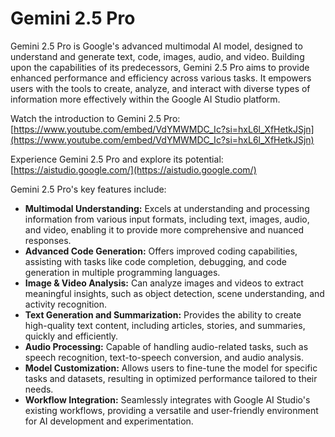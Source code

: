 # Gemini 2.5 Pro

Gemini 2.5 Pro is Google's advanced multimodal AI model, designed to understand and generate text, code, images, audio, and video. Building upon the capabilities of its predecessors, Gemini 2.5 Pro aims to provide enhanced performance and efficiency across various tasks. It empowers users with the tools to create, analyze, and interact with diverse types of information more effectively within the Google AI Studio platform.

Watch the introduction to Gemini 2.5 Pro: [https://www.youtube.com/embed/VdYMWMDC_Ic?si=hxL6l_XfHetkJSjn](https://www.youtube.com/embed/VdYMWMDC_Ic?si=hxL6l_XfHetkJSjn)

Experience Gemini 2.5 Pro and explore its potential: [https://aistudio.google.com/](https://aistudio.google.com/)

Gemini 2.5 Pro's key features include:

*   **Multimodal Understanding:** Excels at understanding and processing information from various input formats, including text, images, audio, and video, enabling it to provide more comprehensive and nuanced responses.
*   **Advanced Code Generation:** Offers improved coding capabilities, assisting with tasks like code completion, debugging, and code generation in multiple programming languages.
*   **Image & Video Analysis:** Can analyze images and videos to extract meaningful insights, such as object detection, scene understanding, and activity recognition.
*   **Text Generation and Summarization:** Provides the ability to create high-quality text content, including articles, stories, and summaries, quickly and efficiently.
*   **Audio Processing:** Capable of handling audio-related tasks, such as speech recognition, text-to-speech conversion, and audio analysis.
*   **Model Customization:** Allows users to fine-tune the model for specific tasks and datasets, resulting in optimized performance tailored to their needs.
*   **Workflow Integration:** Seamlessly integrates with Google AI Studio's existing workflows, providing a versatile and user-friendly environment for AI development and experimentation.
